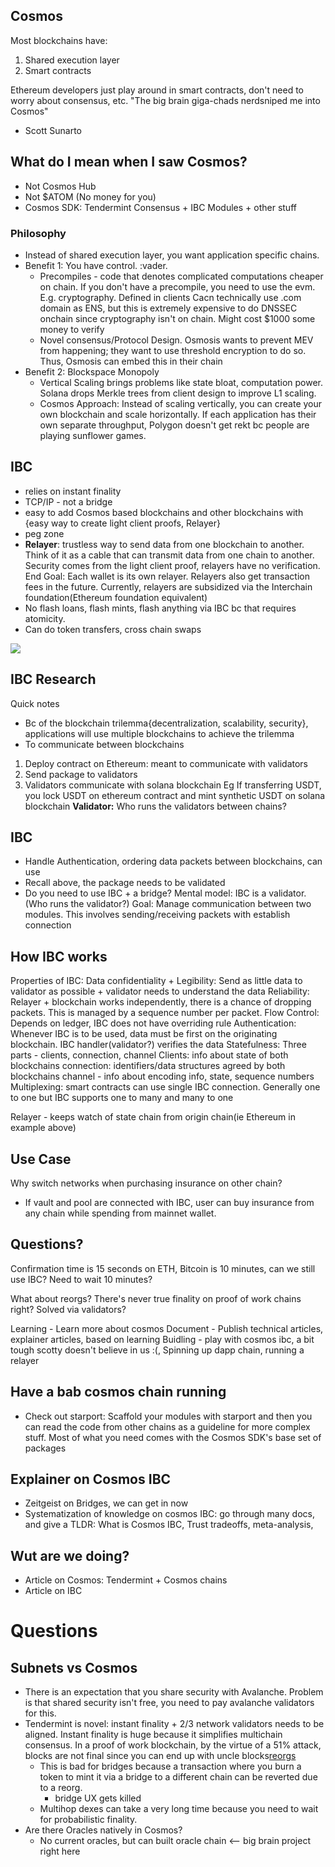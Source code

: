 ## Cosmos

Most blockchains have:

1. Shared execution layer
2. Smart contracts

Ethereum developers just play around in smart contracts, don't need to worry about consensus, etc.
"The big brain giga-chads nerdsniped me into Cosmos"

- Scott Sunarto

## What do I mean when I saw Cosmos?

- Not Cosmos Hub
- Not $ATOM (No money for you)
- Cosmos SDK: Tendermint Consensus + IBC Modules + other stuff

### Philosophy

- Instead of shared execution layer, you want application specific chains.
- Benefit 1: You have control. :vader.
  - Precompiles - code that denotes complicated computations cheaper on chain. If you don't have a precompile, you need to use the evm. E.g. cryptography. Defined in clients Cacn technically use .com domain as ENS, but this is extremely expensive to do DNSSEC onchain since cryptography isn't on chain. Might cost $1000 some money to verify
  - Novel consensus/Protocol Design. Osmosis wants to prevent MEV from happening; they want to use threshold encryption to do so. Thus, Osmosis can embed this in their chain
- Benefit 2: Blockspace Monopoly
  - Vertical Scaling brings problems like state bloat, computation power. Solana drops Merkle trees from client design to improve L1 scaling.
  - Cosmos Approach: Instead of scaling vertically, you can create your own blockchain and scale horizontally. If each application has their own separate throughput, Polygon doesn't get rekt bc people are playing sunflower games.

## IBC

- relies on instant finality
- TCP/IP - not a bridge
- easy to add Cosmos based blockchains and other blockchains with {easy way to create light client proofs, Relayer}
- peg zone
- **Relayer**: trustless way to send data from one blockchain to another. Think of it as a cable that can transmit data from one chain to another. Security comes from the light client proof, relayers have no verification.
  End Goal: Each wallet is its own relayer. Relayers also get transaction fees in the future. Currently, relayers are subsidized via the Interchain foundation(Ethereum foundation equivalent)
- No flash loans, flash mints, flash anything via IBC bc that requires atomicity.
- Can do token transfers, cross chain swaps

![](/media/Research/IBCpic.png)

## IBC Research

Quick notes

- Bc of the blockchain trilemma{decentralization, scalability, security}, applications will use multiple blockchains to achieve the trilemma
- To communicate between blockchains

1. Deploy contract on Ethereum: meant to communicate with validators
2. Send package to validators
3. Validators communicate with solana blockchain
   Eg If transferring USDT, you lock USDT on ethereum contract and mint synthetic USDT on solana blockchain
   **Validator:** Who runs the validators between chains?

## IBC

- Handle Authentication, ordering data packets between blockchains, can use
- Recall above, the package needs to be validated
- Do you need to use IBC + a bridge?
  Mental model: IBC is a validator. (Who runs the validator?)
  Goal: Manage communication between two modules. This involves sending/receiving packets with establish connection

## How IBC works

Properties of IBC:
Data confidentiality + Legibility: Send as little data to validator as possible + validator needs to understand the data
Reliability: Relayer + blockchain works independently, there is a chance of dropping packets. This is managed by a sequence number per packet.
Flow Control: Depends on ledger, IBC does not have overriding rule
Authentication: Whenever IBC is to be used, data must be first on the originating blockchain. IBC handler(validator?) verifies the data
Statefulness: Three parts - clients, connection, channel
Clients: info about state of both blockchains
connection: identifiers/data structures agreed by both blockchains
channel - info about encoding info, state, sequence numbers
Multiplexing: smart contracts can use single IBC connection. Generally one to one but IBC supports one to many and many to one

Relayer - keeps watch of state chain from origin chain(ie Ethereum in example above)

## Use Case

Why switch networks when purchasing insurance on other chain?

- If vault and pool are connected with IBC, user can buy insurance from any chain while spending from mainnet wallet.

## Questions?

Confirmation time is 15 seconds on ETH, Bitcoin is 10 minutes, can we still use IBC?
Need to wait 10 minutes?

What about reorgs? There's never true finality on proof of work chains right?
Solved via validators?

Learning - Learn more about cosmos
Document - Publish technical articles, explainer articles, based on learning
Buidling - play with cosmos ibc, a bit tough scotty doesn't believe in us :(, Spinning up dapp chain, running a relayer

## Have a bab cosmos chain running

- Check out starport: Scaffold your modules with starport and then you can read the code from other chains as a guideline for more complex stuff. Most of what you need comes with the Cosmos SDK's base set of packages

## Explainer on Cosmos IBC

- Zeitgeist on Bridges, we can get in now
- Systematization of knowledge on cosmos IBC: go through many docs, and give a TLDR: What is Cosmos IBC, Trust tradeoffs, meta-analysis,

## Wut are we doing?

- Article on Cosmos: Tendermint + Cosmos chains
- Article on IBC

# Questions

## Subnets vs Cosmos

- There is an expectation that you share security with Avalanche. Problem is that shared security isn't free, you need to pay avalanche validators for this.
- Tendermint is novel: instant finality + 2/3 network validators needs to be aligned. Instant finality is huge because it simplifies multichain consensus. In a proof of work blockchain, by the virtue of a 51% attack, blocks are not final since you can end up with uncle blocks[reorgs](https://medium.com/dragonfly-research/dr-reorg-or-how-i-learned-to-stop-worrying-and-love-mev-2ee72b428d1d)
  - This is bad for bridges because a transaction where you burn a token to mint it via a bridge to a different chain can be reverted due to a reorg.
    - bridge UX gets killed
  - Multihop dexes can take a very long time because you need to wait for probabilistic finality.
- Are there Oracles natively in Cosmos?
  - No current oracles, but can built oracle chain <-- big brain project right here
